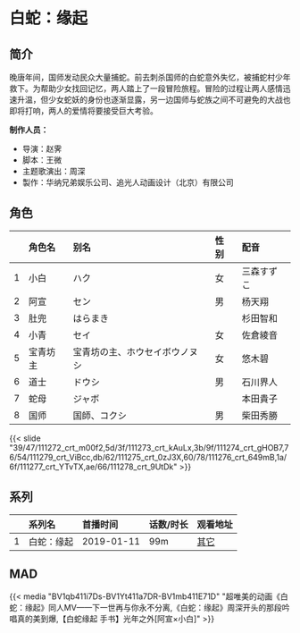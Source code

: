 # 白蛇：缘起


## 简介

晚唐年间，国师发动民众大量捕蛇。前去刺杀国师的白蛇意外失忆，被捕蛇村少年救下。为帮助少女找回记忆，两人踏上了一段冒险旅程。冒险的过程让两人感情迅速升温，但少女蛇妖的身份也逐渐显露，另一边国师与蛇族之间不可避免的大战也即将打响，两人的爱情将要接受巨大考验。

**制作人员：**
- 导演：赵霁
- 脚本：王微
- 主题歌演出：周深
- 製作：华纳兄弟娱乐公司、追光人动画设计（北京）有限公司

## 角色

|     |   角色名   |   别名  | 性别 |  配音  |
|:--- |:------  |:----      |:---  |:--   |
| 1 | 小白 | ハク | 女 | 三森すずこ |
| 2 | 阿宣 | セン | 男 | 杨天翔 |
| 3 | 肚兜 | はらまき |  | 杉田智和 |
| 4 | 小青 | セイ | 女 | 佐倉綾音 |
| 5 | 宝青坊主 | 宝青坊の主、ホウセイボウノヌシ | 女 | 悠木碧 |
| 6 | 道士 | ドウシ | 男 | 石川界人 |
| 7 | 蛇母 | ジャボ |  | 本田貴子 |
| 8 | 国师 | 国師、コクシ | 男 | 柴田秀勝 |

{{< slide "39/47/111272_crt_m00f2,5d/3f/111273_crt_kAuLx,3b/9f/111274_crt_gHOB7,76/54/111279_crt_ViBcc,db/62/111275_crt_0zJ3X,60/78/111276_crt_649mB,1a/6f/111277_crt_YTvTX,ae/66/111278_crt_9UtDk" >}}

## 系列

|     | 系列名   | 首播时间       | 话数/时长 | 观看地址 |
|:----|:------|:-----------|:------|:-----|
| 1   | 白蛇：缘起 | 2019-01-11 | 99m   | [其它](http://www.jckdb.com/dm/baisheyuanqi/6-1.html)     |


## MAD

{{< media  "BV1qb411i7Ds-BV1Yt411a7DR-BV1mb411E71D" 
"超唯美的动画《白蛇：缘起》同人MV——下一世再与你永不分离,《白蛇：缘起》周深开头的那段吟唱真的美到爆,【白蛇缘起 手书】光年之外[阿宣×小白]"  >}}


        
